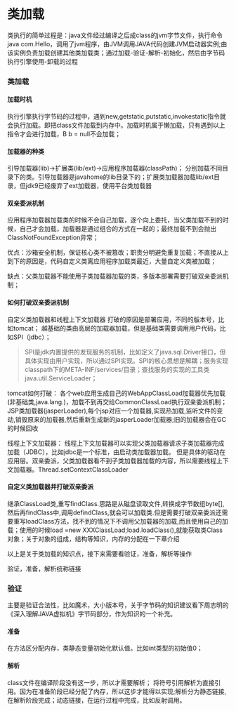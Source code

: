 # 类加载 #

类执行的简单过程是：java文件经过编译之后成class的jvm字节文件，执行命令 java com.Hello，调用了jvm程序，由JVM调用JAVA代码创建JVM启动器实例;由该实例负责加载创建其他类加载类；通过加载-验证-解析-初始化，然后由字节码执行引擎使用-卸载的过程

### 类加载 ###


#### 加载时机 ####
执行引擎执行字节码的过程中，遇到new,getstatic,putstatic,invokestatic指令就会执行加载。即把class文件加载到内存中。加载时机属于懒加载，只有遇到以上指令才会进行加载，B b = null不会加载；

#### 加载器的种类 ####
引导加载器(lib)->扩展类(lib/ext)->应用程序加载器(classPath)；
分别加载不同目录下的类。引导加载器是javahome的lib目录下的；扩展类加载器加载lib/ext目录，但jdk9已经废弃了ext加载器，使用平台类加载器

#### 双亲委派机制 ####
应用程序加载器加载类的时候不会自己加载，逐个向上委托，当父类加载不到的时候，自己才会加载，加载器是通过组合的方式在一起的；最终加载不到会抛出ClassNotFoundException异常；


优点：沙箱安全机制，保证核心类不被篡改；职责分明避免重复加载；不直接从上到下的原因是，代码自定义类离应用程序加载类最近，大量自定义类被加载；

缺点：父类加载器不能使用子类加载器加载的类，多版本部署需要打破双亲委派机制；


#### 如何打破双亲委派机制 ####
自定义类加载器和线程上下文加载器
打破的原因是部署应用，不同的版本号，比如tomcat；
越基础的类由高层的加载器加载，但是基础类需要调用用户代码，比如SPI（jdbc）；

> SPI是jdk内置提供的发现服务的机制，比如定义了java.sql.Driver接口，但具体实现由用户实现，所以通过SPI实现。SPI的核心思想是解耦；服务实现classpath下的META-INF/services/目录；查找服务的实现的工具类java.util.ServiceLoader；


tomcat如何打破：
各个web应用生成自己的WebAppClassLoad加载器优先加载(非基础类,java.lang.)，加载不到再交给CommonClassLoad执行双亲委派机制；
JSP类加载器(jasperLoader),每个jsp对应一个加载器,实现热加载,监听文件的变动,销毁原来的加载器,然后重新生成新的jasperLoader加载器;旧的加载器会在GC的时候回收

线程上下文加载器：
线程上下文加载器可以实现父类加载器请求子类加载器完成加载（JDBC），比如jdbc是一个标准，由启动类加载器加载。
但是具体的驱动在应用层。双亲委派，父类加载器看不到子类加载器加载的内容，所以需要线程上下文加载器。Thread.setContextClassLoader


#### 自定义类加载器并打破双亲委派 ####
继承ClassLoad类,重写findClass.思路是从磁盘读取文件,转换成字节数组byte[],然后再findClass中,调用defindClass,就会可以加载类.但是需要打破双亲委派还需要重写loadClass方法，找不到的情况下不调用父加载器的加载,而且使用自己的加载；使用的时候load =new XXXClassLoad;load.loadClass(),就能获取类Class对象；关于对象的组成，结构等知识，内存的分配在一下章介绍


以上是关于类加载的知识点，接下来需要看验证，准备，解析等操作

验证，准备，解析统称链接

### 验证 ###
主要是验证合法性，比如魔术，大小版本号，关于字节码的知识建议看下周志明的《深入理解JAVA虚拟机》字节码部分，作为知识的一个补充。

#### 准备 ####
在方法区分配内存，类静态变量初始化默认值。比如int类型的初始值0；

#### 解析 ####
class文件在编译阶段没有这一步，所以才需要解析；
将符号引用解析为直接引用。因为在准备阶段已经分配了内存，所以这步才能得以实现;解析分为静态链接,在解析阶段完成；动态链接，在运行过程中完成，比如反射调用。





